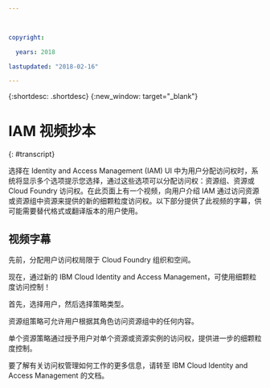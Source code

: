 ```yaml
---

 

copyright:

  years: 2018

lastupdated: "2018-02-16" 

---
```



{:shortdesc: .shortdesc} 
{:new_window: target="_blank"}

# IAM 视频抄本
{: #transcript}

选择在 Identity and Access Management (IAM) UI 中为用户分配访问权时，系统将显示多个选项提示您选择，通过这些选项可以分配访问权：资源组、资源或 Cloud Foundry 访问权。在此页面上有一个视频，向用户介绍 IAM 通过访问资源或资源组中资源来提供的新的细颗粒度访问权。以下部分提供了此视频的字幕，供可能需要替代格式或翻译版本的用户使用。 


## 视频字幕

先前，分配用户访问权局限于 Cloud Foundry 组织和空间。 

现在，通过新的 IBM Cloud Identity and Access Management，可使用细颗粒度访问控制！

首先，选择用户，然后选择策略类型。

资源组策略可允许用户根据其角色访问资源组中的任何内容。 

单个资源策略通过授予用户对单个资源或资源实例的访问权，提供进一步的细颗粒度控制。 

要了解有关访问权管理如何工作的更多信息，请转至 IBM Cloud Identity and Access Management 的文档。
